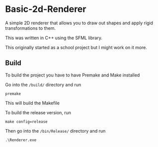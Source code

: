 # Basic-2d-Renderer
A simple 2D renderer that allows you to draw out shapes and apply rigid transformations to them.

This was written in C++ using the SFML library.

This originally started as a school project but I might work on it more.

## Build
To build the project you have to have Premake and Make installed

Go into the `/build/` directory and run

```premake```

This will build the Makefile

To build the release version, run

```make config=release```

Then go into the `/bin/Release/` directory and run

```.\Renderer.exe```
